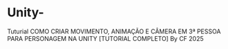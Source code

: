 # Unity-
Tuturial
COMO CRIAR MOVIMENTO, ANIMAÇÃO E CÂMERA EM 3ª PESSOA 
PARA PERSONAGEM NA UNITY [TUTORIAL COMPLETO] 
By CF 2025
